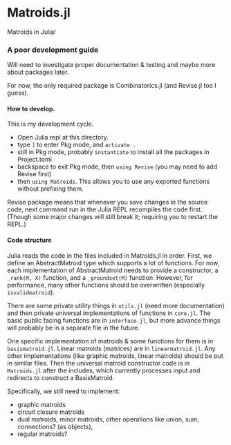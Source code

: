 # Matroids.jl
Matroids in Julia!


### A poor development guide
Will need to investigate proper documentation & testing and maybe more about packages later.

For now, the only required package is Combinatorics.jl (and Revise.jl too I guess). 

#### How to develop.
This is my development cycle.

- Open Julia repl at this directory.
- type `]` to enter Pkg mode, and `activate .`
- still in Pkg mode, probably `instantiate` to install all the packages in Project.toml
- backspace to exit Pkg mode, then `using Revise` (you may need to add Revise first)
- then `using Matroids`. This allows you to use any exported functions without prefixing them.

Revise package means that whenever you save changes in the source code, next command
run in the Julia REPL recompiles the code first. (Though some major changes will
still break it; requiring you to restart the REPL.)

#### Code structure

Julia reads the code in the files included in Matroids.jl in order. 
First, we define an AbstractMatroid type which supports a lot of functions.
For now, each implementation of AbstractMatroid needs to provide a constructor,
a `_rank(M, X)` function, and a `_groundset(M)` function. However, for performance,
many other functions should be overwritten (especially `isvalidmatroid`). 

There are some private utility things in `utils.jl` (need more documentation)
and then private universal implementations of functions in `core.jl`. The basic public
facing functions are in `interface.jl`, but more advance things will probably be
in a separate file in the future.

One specific implementation of matroids & some functions for them is in `basismatroid.jl`.
Linear matroids (matrices) are in `linearmatroid.jl`. 
Any other implementations (like graphic matroids, linear matroids) should be put
in similar files.
Then the universal matroid constructor code is in `Matroids.jl` after the includes,
which currently processes input and redirects to construct a BasisMatroid.

Specifically, we still need to implement:
- graphic matroids
- circuit closure matroids
- dual matroids, minor matroids, other operations like union, sum, connections? (as objects),
- regular matroids?


